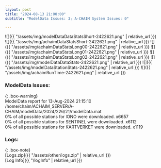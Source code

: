 ```yaml
---
layout: post
title: "2024-08-13 21:00:00"
subtitle: "ModelData Issues: 3; A-CHAIM System Issues: 0"

---
```


![]({{ "/assets/img/modelDataDataStatsShort-2422621.png" | relative_url }})
![]({{ "/assets/img/achaimDataStatsShort-2422621.png" | relative_url }})
![]({{ "/assets/img/achaimDataStatsLong00-2422621.png" | relative_url }})
![]({{ "/assets/img/achaimDataStatsLong01-2422621.png" | relative_url }})
![]({{ "/assets/img/achaimDataStatsLong02-2422621.png" | relative_url }})
![]({{ "/assets/img/modelDataDataStats-2422621.png" | relative_url }})
![]({{ "/assets/img/modelDataStationStats-2422621.png" | relative_url }})
![]({{ "/assets/img/achaimRunTime-2422621.png" | relative_url }})


### ModelData Issues:  
  
{: .box-warning}  
 ModelData report for 13-Aug-2024 21:15:10   
 /home/chaim/ACHAIM_SERVER/A-CHAIM/modelData/2024/226/21/modelData.mat   
 0% of all possible stations for IONO were downloaded. x6657   
 0% of all possible stations for SENTINEL were downloaded. x6112   
 0% of all possible stations for KARTVERKET were downloaded. x1119   
  


### Logs:  
  
{: .box-note}  
[Logs.zip]({{ "/assets/other/logs.zip" | relative_url }})  
[Log Info]({{ "/logInfo" | relative_url }})  
